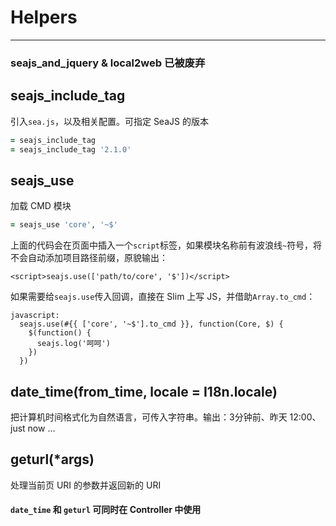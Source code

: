 # Helpers
***

### seajs_and_jquery & local2web 已被废弃

## seajs_include_tag

引入`sea.js`，以及相关配置。可指定 SeaJS 的版本

```ruby
= seajs_include_tag
= seajs_include_tag '2.1.0'
```

## seajs_use

加载 CMD 模块

```ruby
= seajs_use 'core', '~$'
```

上面的代码会在页面中插入一个`script`标签，如果模块名称前有波浪线`~`符号，将不会自动添加项目路径前缀，原貌输出：

```
<script>seajs.use(['path/to/core', '$'])</script>
```

如果需要给`seajs.use`传入回调，直接在 Slim 上写 JS，并借助`Array.to_cmd`：

```
javascript:
  seajs.use(#{{ ['core', '~$'].to_cmd }}, function(Core, $) {
    $(function() {
      seajs.log('呵呵')
    })
  })
```

## date_time(from_time, locale = I18n.locale)

把计算机时间格式化为自然语言，可传入字符串。输出：3分钟前、昨天 12:00、just now ...

## geturl(*args)

处理当前页 URI 的参数并返回新的 URI

#### `date_time` 和 `geturl` 可同时在 Controller 中使用
